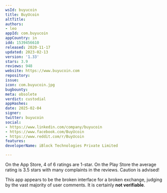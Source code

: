 ```yaml
---
wsId: buyucoin
title: BuyUcoin
altTitle: 
authors:
- leo
appId: com.buyucoin
appCountry: in
idd: 1539456610
released: 2020-11-17
updated: 2023-02-13
version: '1.33'
stars: 3.9
reviews: 948
website: https://www.buyucoin.com
repository: 
issue: 
icon: com.buyucoin.jpg
bugbounty: 
meta: obsolete
verdict: custodial
appHashes: 
date: 2025-02-04
signer: 
twitter: buyucoin
social:
- https://www.linkedin.com/company/buyucoin
- https://www.facebook.com/BuyUcoin
- https://www.reddit.com/r/BuyUcoin
features: 
developerName: iBlock Technologies Private Limited

---
```


On the App Store, 4 of 6 ratings are 1-star. On the Play Store the average
rating is 3.5 stars with many complaints in the reviews. Caution is
advised!

This app appears to be the broken interface for a broken exchange, judging by
the vast majority of user comments. It is certainly **not verifiable**.
